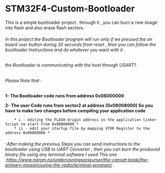 # STM32F4-Custom-Bootloader
This is a simple bootloader project . through it , you can burn a new image into flash and also erase flash sectors.


###### In this project the Bootloader program will run only if we pressed the on board user button during 30 seconds from reset , then you can follow the bootloader Instructions and  do whatever you want with it .
###### the Bootloader is communicating with the host through USART1 . 


###### *Please Note that :*


**1- The Bootloader code runs from address 0x08000000**

**2- The user Code runs from sector2 at address (0x08008000) So you have to make two changes before compiling your application code**


        * i - editing the FLASH Origin address in the application linker Script to start from 0x08008000 *
        * ii - edit your startup file by mapping VTOR Register to the address 0x08008000 *
        
        

###### -After making the previous Steps you can send instructions to the bootloader using USB to UART Converter , then you can burn the produced binary file using any terminal software I used This one :https://www.narom.no/undervisningsressurser/the-cansat-book/the-primary-mission/using-the-radio/terminal-program/ .

